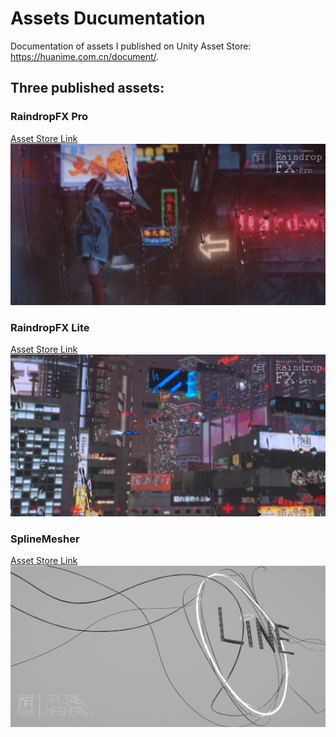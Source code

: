 # Assets Ducumentation
Documentation of assets I published on Unity Asset Store: https://huanime.com.cn/document/.  

## Three published assets:
### RaindropFX Pro
[Asset Store Link](http://u3d.as/1rjA)  
<img class="phframe" src="docs/_pics/Covers/RaindropFXPro.png" />

### RaindropFX Lite
[Asset Store Link](http://u3d.as/14V0)  
<img class="phframe" src="docs/_pics/Covers/RaindropFXLite.png" />

### SplineMesher
[Asset Store Link](http://u3d.as/1yiU)  
<img class="phframe" src="docs/_pics/Covers/SplineMesher.png" />
